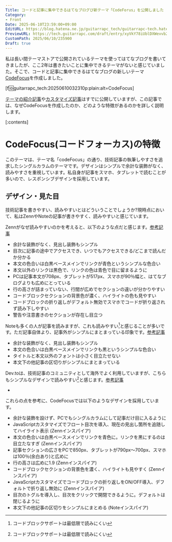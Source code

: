 ```yaml
---
Title: コードと記事に集中できるはてなブログび新テーマ「CodeForus」を公開しました
Category:
- Front
Date: 2025-06-10T23:59:00+09:00
EditURL: https://blog.hatena.ne.jp/guitarrapc_tech/guitarrapc-tech.hatenablog.com/atom/entry/6802418398468556065
PreviewURL: https://tech.guitarrapc.com/draft/entry/xyVkY78iUblDXWevvb2g4nPHIhk
CustomPath: 2025/06/10/235900
Draft: true
---
```


私は長い間テーマストアで公開されているテーマを使ってはてなブログを書いてきましたが、ここ2年は書きたいことに集中できるテーマがないと感じていました。そこで、コードと記事に集中できるはてなブログの新しいテーマ[CodeFocus](https://blog.hatena.ne.jp/-/store/theme/6802418398435013379)を作成しました。

[f:id:guitarrapc_tech:20250610032310p:plain:alt=CodeFocus]

[テーマの紹介記事](https://codefocus.hatenablog.jp/entry/2025/05/17/015533)や[カスタマイズ記事](https://codefocus.hatenablog.jp/entry/2025/05/20/221750)はすでに公開していますが、この記事では、なぜCodeFocusを作成したのか、どのような特徴があるのかを詳しく説明します。

[:contents]

# CodeFocus(コードフォーカス)の特徴

このテーマは、テーマ名「codeFocus」の通り、技術記事の執筆しやすさを追求したシングルカラムのテーマです。デザインはシンプルで余計な装飾がなく、読みやすさを重視しています。私自身が記事をスマホ、タブレットで読むことが多いので、レスポンシブデザインを採用しています。

## デザイン・見た目

技術記事を書きやすい、読みやすいとはどういうことでしょうか?現時点において、私はZennやNoteの記事が書きやすく、読みやすいと感じています。

Zennがなぜ読みやすいのかを考えると、以下のような点だと感じます。[参考記事]()

- 余計な装飾がなく、見出し装飾もシンプル
- 目次に記事の途中でアクセスでき、いつでもアクセスできる/どこまで読んだか分かる
- 本文の色合いは白黒ベースメインでリンクが青色というシンプルな色合い
- 本文以外のリンクは黒色で、リンクの色は青色で目に留まるように
- PCは記事本文が708px、タブレットが517px、スマホが90％幅と、はてなブログよりも広めにとっている
- 行の高さが詰まっていない、行間が広めでセクションの違いが分かりやすい
- コードブロックセクションの背景色が濃く、ハイライトの色も見やすい
- コードブロックの折り返しがデフォルト無効でスマホでコードが折り返されず読み下しやすい
- 警告や注意書きのセクションが存在し目立つ

Noteも多くの人が記事を読みますが、これも読みやすい[^1]と感じることが多いです。ただ記事自体より、記事外がシンプルにまとまっている印象です。[参考記事]()

- 余計な装飾がなく、見出し装飾もシンプル
- 本文の色合いは白黒ベースメインでリンクも黒というシンプルな色合い
- タイトルと本文以外のフォントは小さく目立たせない
- 本文下の他記事の区切りがシンプルにまとまっている

Dev.toは、技術記事のコミュニティとして海外でよく利用していますが、こちらもシンプルなデザインで読みやすい[^1]と感じます。[参考記事]()

-

これらの点を参考に、CodeFocusでは以下のようなデザインを採用しています。

- 余計な装飾を設けず、PCでもシングルカラムにして記事だけ目に入るように
- JavaScriptカスタマイズでフロート目次を導入、現在の見出し箇所を追随してハイライト表示 (Zennインスパイア)
- 本文の色合いは白黒ベースメインでリンクを青色に。リンクを黒にするのは目立たなすぎ (Zennインスパイア)
- 記事セクションの広さをPCで850px、タブレットが790px～700px、スマホは100％(余白あり)と広めに
- 行の高さは広めに1.9 (Zennインスパイア)
- コードブロックセクションの背景色を濃く、ハイライトも見やすく (Zennインスパイア)
- JavaScriptカスタマイズでコードブロックの折り返しをON/OFF導入、デフォルトで折り返し無効に (Zennインスパイア)
- 目次のトグルを導入し、目次をクリックで開閉できるように。デフォルトは閉じるように
- 本文下の他記事の区切りをシンプルにまとめる (Noteインスパイア)


[^1]: コードブロックサポートは最低限で読みにくい
